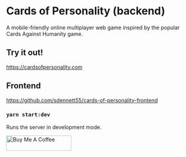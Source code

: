 # Cards of Personality (backend)
A mobile-friendly online multiplayer web game inspired by the popular Cards Against Humanity game.

## Try it out!
https://cardsofpersonality.com

## Frontend
https://github.com/sdennett55/cards-of-personality-frontend

### `yarn start:dev`

Runs the server in development mode.<br />

<a href="https://www.buymeacoffee.com/steved" target="_blank"><img src="https://cdn.buymeacoffee.com/buttons/default-orange.png" alt="Buy Me A Coffee" height="41" width="174"></a>
